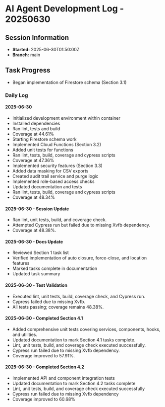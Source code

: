 # AI Agent Development Log - 20250630

## Session Information
- **Started:** 2025-06-30T01:50:00Z
- **Branch:** main

## Task Progress
- Began implementation of Firestore schema (Section 3.1)

### Daily Log

#### 2025-06-30
- Initialized development environment within container
- Installed dependencies
- Ran lint, tests and build
- Coverage at 44.61%
- Starting Firestore schema work
- Implemented Cloud Functions (Section 3.2)
- Added unit tests for functions
- Ran lint, tests, build, coverage and cypress scripts
- Coverage at 47.36%
- Implemented security features (Section 3.3)
- Added data masking for CSV exports
- Created audit trail service and purge logic
- Implemented role-based access checks
- Updated documentation and tests
- Ran lint, tests, build, coverage and cypress scripts
- Coverage at 48.34%
#### 2025-06-30 - Session Update
- Ran lint, unit tests, build, and coverage check.
- Attempted Cypress run but failed due to missing Xvfb dependency.
- Coverage at 48.38%.
#### 2025-06-30 - Docs Update
- Reviewed Section 1 task list
- Verified implementation of auto closure, force-close, and location features
- Marked tasks complete in documentation
- Updated task summary


#### 2025-06-30 - Test Validation
- Executed lint, unit tests, build, coverage check, and Cypress run.
- Cypress failed due to missing Xvfb.
- All tests passing; coverage remains 48.38%.

#### 2025-06-30 - Completed Section 4.1
- Added comprehensive unit tests covering services, components, hooks, and utilities.
- Updated documentation to mark Section 4.1 tasks complete.
- Lint, unit tests, build, and coverage check executed successfully.
- Cypress run failed due to missing Xvfb dependency.
- Coverage improved to 57.91%.

#### 2025-06-30 - Completed Section 4.2
- Implemented API and component integration tests
- Updated documentation to mark Section 4.2 tasks complete
- Lint, unit tests, build, and coverage check executed successfully
- Cypress run failed due to missing Xvfb dependency
- Coverage improved to 60.68%
